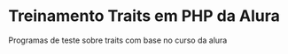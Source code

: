 # Treinamento Traits em PHP da Alura

<p> Programas de teste sobre traits com base no curso da alura
